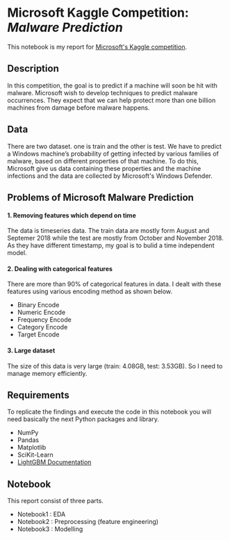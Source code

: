 # Microsoft Kaggle Competition: *Malware Prediction*

This notebook is my report for [Microsoft's Kaggle competition][competition].


[competition]: https://www.kaggle.com/c/microsoft-malware-prediction



## Description

In this competition, the goal is to predict if a machine will soon be hit with malware. Microsoft wish to develop techniques to predict malware occurrences. They expect that we can help protect more than one billion machines from damage before malware happens. 



## Data
There are two dataset. one is train and the other is test. We have to predict a Windows machine’s probability of getting infected by various families of malware, based on different properties of that machine. To do this, Microsoft give us data containing these properties and the machine infections and the data are collected by Microsoft's Windows Defender.


## Problems of Microsoft Malware Prediction 

#### 1. Removing features which depend on time
The data is timeseries data. The train data are mostly form August and Septemer 2018 while the test are mostly from October and November 2018. As they have different timestamp, my goal is to bulid a time independent model.

#### 2. Dealing with categorical features
There are more than 90% of categorical features in data. I dealt with these features using various encoding method as shown below. 

   * Binary Encode 
   * Numeric Encode
   * Frequency Encode
   * Category Encode
   * Target Encode

#### 3. Large dataset
The size of this data is very large (train: 4.08GB, test: 3.53GB). So I need to manage memory efficiently.



## Requirements

To replicate the findings and execute the code in this notebook you will need basically the next Python packages and library.

- NumPy
- Pandas
- Matplotlib
- SciKit-Learn
- [LightGBM Documentation](https://lightgbm.readthedocs.io/en/latest/Python-Intro.html) 

## Notebook

This report consist of three parts.

- Notebook1 : EDA
- Notebook2 : Preprocessing (feature engineering)
- Notebook3 : Modelling
